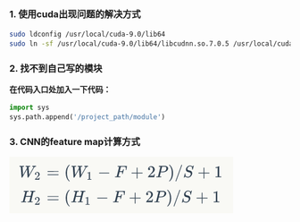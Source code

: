### 1. 使用cuda出现问题的解决方式

```bash
sudo ldconfig /usr/local/cuda-9.0/lib64
sudo ln -sf /usr/local/cuda-9.0/lib64/libcudnn.so.7.0.5 /usr/local/cuda-9.0/lib64/libcudnn.so.7
```

### 2. 找不到自己写的模块

**在代码入口处加入一下代码：**

```python
import sys
sys.path.append('/project_path/module')
```

### 3. CNN的feature map计算方式

![cnn](../images/cnn_feature_map.png)